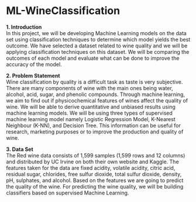 # ML-WineClassification
**1. Introduction**
</br>
In this project, we will be developing Machine Learning models on the data set using classification techniques to determine which model yields the best outcome. We have selected a dataset related to wine quality and we will be applying classification techniques on this dataset. We will be comparing the outcomes of each model and evaluate what can be done to improve the accuracy of the model.

**2. Problem Statement**
</br>
Wine classification by quality is a difficult task as taste is very subjective. There are many components of wine with the main ones being water, alcohol, acid, sugar, and phenolic compounds. Through machine learning, we aim to find out if physicochemical features of wines affect the quality of wine. We will be able to derive quantitative and unbiased results using machine learning models. We will be using three types of supervised machine learning model namely Logistic Regression Model, K-Nearest Neighbour (K-NN), and Decision Tree. This information can be useful for research, marketing purposes or to improve the production and quality of wine.

**3. Data Set**
</br>
The Red wine data consists of 1,599 samples (1,599 rows and 12 columns) and distributed by UC Irvine on both their own website and Kaggle. The features taken for the data are fixed acidity, volatile acidity, citric acid, residual sugar, chlorides, free sulfur dioxide, total sulfur dioxide, density, pH, sulphates, and alcohol. Based on the features we are going to predict the quality of the wine. For predicting the wine quality, we will be building classifiers based on supervised Machine Learning.
